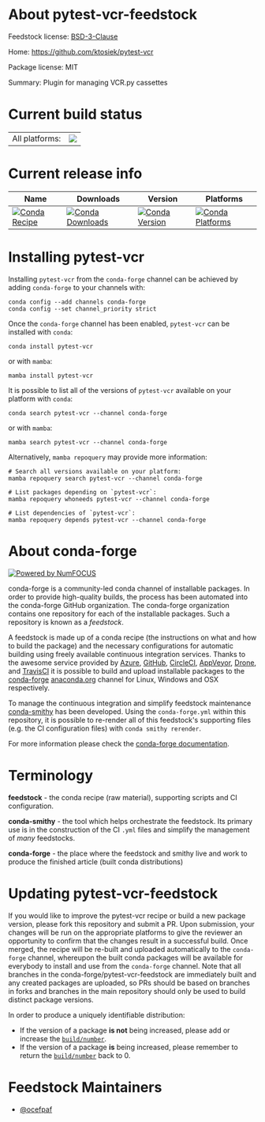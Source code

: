 About pytest-vcr-feedstock
==========================

Feedstock license: [BSD-3-Clause](https://github.com/conda-forge/pytest-vcr-feedstock/blob/main/LICENSE.txt)

Home: https://github.com/ktosiek/pytest-vcr

Package license: MIT

Summary: Plugin for managing VCR.py cassettes

Current build status
====================


<table><tr><td>All platforms:</td>
    <td>
      <a href="https://dev.azure.com/conda-forge/feedstock-builds/_build/latest?definitionId=10860&branchName=main">
        <img src="https://dev.azure.com/conda-forge/feedstock-builds/_apis/build/status/pytest-vcr-feedstock?branchName=main">
      </a>
    </td>
  </tr>
</table>

Current release info
====================

| Name | Downloads | Version | Platforms |
| --- | --- | --- | --- |
| [![Conda Recipe](https://img.shields.io/badge/recipe-pytest--vcr-green.svg)](https://anaconda.org/conda-forge/pytest-vcr) | [![Conda Downloads](https://img.shields.io/conda/dn/conda-forge/pytest-vcr.svg)](https://anaconda.org/conda-forge/pytest-vcr) | [![Conda Version](https://img.shields.io/conda/vn/conda-forge/pytest-vcr.svg)](https://anaconda.org/conda-forge/pytest-vcr) | [![Conda Platforms](https://img.shields.io/conda/pn/conda-forge/pytest-vcr.svg)](https://anaconda.org/conda-forge/pytest-vcr) |

Installing pytest-vcr
=====================

Installing `pytest-vcr` from the `conda-forge` channel can be achieved by adding `conda-forge` to your channels with:

```
conda config --add channels conda-forge
conda config --set channel_priority strict
```

Once the `conda-forge` channel has been enabled, `pytest-vcr` can be installed with `conda`:

```
conda install pytest-vcr
```

or with `mamba`:

```
mamba install pytest-vcr
```

It is possible to list all of the versions of `pytest-vcr` available on your platform with `conda`:

```
conda search pytest-vcr --channel conda-forge
```

or with `mamba`:

```
mamba search pytest-vcr --channel conda-forge
```

Alternatively, `mamba repoquery` may provide more information:

```
# Search all versions available on your platform:
mamba repoquery search pytest-vcr --channel conda-forge

# List packages depending on `pytest-vcr`:
mamba repoquery whoneeds pytest-vcr --channel conda-forge

# List dependencies of `pytest-vcr`:
mamba repoquery depends pytest-vcr --channel conda-forge
```


About conda-forge
=================

[![Powered by
NumFOCUS](https://img.shields.io/badge/powered%20by-NumFOCUS-orange.svg?style=flat&colorA=E1523D&colorB=007D8A)](https://numfocus.org)

conda-forge is a community-led conda channel of installable packages.
In order to provide high-quality builds, the process has been automated into the
conda-forge GitHub organization. The conda-forge organization contains one repository
for each of the installable packages. Such a repository is known as a *feedstock*.

A feedstock is made up of a conda recipe (the instructions on what and how to build
the package) and the necessary configurations for automatic building using freely
available continuous integration services. Thanks to the awesome service provided by
[Azure](https://azure.microsoft.com/en-us/services/devops/), [GitHub](https://github.com/),
[CircleCI](https://circleci.com/), [AppVeyor](https://www.appveyor.com/),
[Drone](https://cloud.drone.io/welcome), and [TravisCI](https://travis-ci.com/)
it is possible to build and upload installable packages to the
[conda-forge](https://anaconda.org/conda-forge) [anaconda.org](https://anaconda.org/)
channel for Linux, Windows and OSX respectively.

To manage the continuous integration and simplify feedstock maintenance
[conda-smithy](https://github.com/conda-forge/conda-smithy) has been developed.
Using the ``conda-forge.yml`` within this repository, it is possible to re-render all of
this feedstock's supporting files (e.g. the CI configuration files) with ``conda smithy rerender``.

For more information please check the [conda-forge documentation](https://conda-forge.org/docs/).

Terminology
===========

**feedstock** - the conda recipe (raw material), supporting scripts and CI configuration.

**conda-smithy** - the tool which helps orchestrate the feedstock.
                   Its primary use is in the construction of the CI ``.yml`` files
                   and simplify the management of *many* feedstocks.

**conda-forge** - the place where the feedstock and smithy live and work to
                  produce the finished article (built conda distributions)


Updating pytest-vcr-feedstock
=============================

If you would like to improve the pytest-vcr recipe or build a new
package version, please fork this repository and submit a PR. Upon submission,
your changes will be run on the appropriate platforms to give the reviewer an
opportunity to confirm that the changes result in a successful build. Once
merged, the recipe will be re-built and uploaded automatically to the
`conda-forge` channel, whereupon the built conda packages will be available for
everybody to install and use from the `conda-forge` channel.
Note that all branches in the conda-forge/pytest-vcr-feedstock are
immediately built and any created packages are uploaded, so PRs should be based
on branches in forks and branches in the main repository should only be used to
build distinct package versions.

In order to produce a uniquely identifiable distribution:
 * If the version of a package **is not** being increased, please add or increase
   the [``build/number``](https://docs.conda.io/projects/conda-build/en/latest/resources/define-metadata.html#build-number-and-string).
 * If the version of a package **is** being increased, please remember to return
   the [``build/number``](https://docs.conda.io/projects/conda-build/en/latest/resources/define-metadata.html#build-number-and-string)
   back to 0.

Feedstock Maintainers
=====================

* [@ocefpaf](https://github.com/ocefpaf/)

